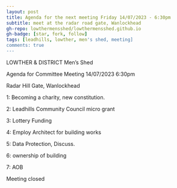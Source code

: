 ```yaml
---
layout: post
title: Agenda for the next meeting Friday 14/07/2023 - 6:30pm 
subtitle: meet at the radar road gate, Wanlockhead
gh-repo: lowthermensshed/lowthermensshed.github.io
gh-badge: [star, fork, follow]
tags: [leadhills, lowther, men's shed, meeting]
comments: true
---
```

LOWTHER & DISTRICT
Men’s Shed 

Agenda for Committee Meeting 14/07/2023 6:30pm 

Radar Hill Gate, Wanlockhead 


1: Becoming a charity, new constitution. 

2: Leadhills Community Council micro grant  

3: Lottery Funding 

4: Employ Architect for building works 

5: Data Protection, Discuss. 

6: ownership of building 

7: AOB 

Meeting closed 